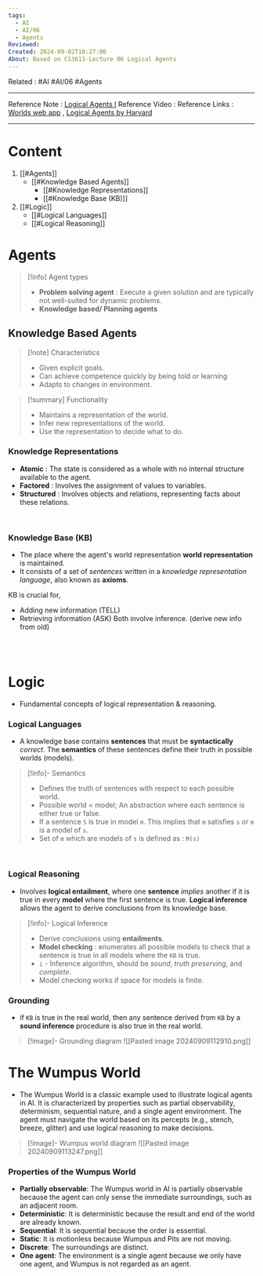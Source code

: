 ```yaml
---
tags:
  - AI
  - AI/06
  - Agents
Reviewed: 
Created: 2024-09-02T10:27:00
About: Based on CS3613-Lecture 06 Logical Agents
---
```

Related : #AI #AI/06 #Agents 

---
Reference Note : [Logical Agents I](file:///E:%5CAcademics%5CSEM%203%5CCS3613-Introduction%20to%20Artificial%20Intelligence%5CLecture%20note%5C06%20Logical%20Agents%20I.pdf)
Reference Video : 
Reference Links : [Worlds web app](https://adam.math.hhu.de/#/g/trequetrum/lean4game-logic/world/AndIntro/level/1) , [Logical Agents by Harvard](https://cs50.harvard.edu/ai/2024/notes/1/)



---

# Content
1. [[#Agents]]
	- [[#Knowledge Based Agents]]
		- [[#Knowledge Representations]]
		- [[#Knowledge Base (KB)]]
2. [[#Logic]]
	- [[#Logical Languages]]
	- [[#Logical Reasoning]]




# Agents
> [!info] Agent types
> - **Problem solving agent** : Execute a given solution and are typically not well-suited for dynamic problems.
> - **Knowledge based/ Planning agents** 

## Knowledge Based Agents
> [!note] Characteristics
> - Given explicit goals.
> - Can achieve competence quickly by being told or learning
> - Adapts to changes in environment.


> [!summary] Functionality
> - Maintains a representation of the world.
> - Infer new representations of the world.
> - Use the representation to decide what to do.

### Knowledge Representations
- **Atomic** : The state is considered as a whole with no internal structure available to the agent.
- **Factored** : Involves the assignment of values to variables.
- **Structured** : Involves objects and relations, representing facts about these relations.

<br>

### Knowledge Base (KB)
- The place where the agent's world representation **world representation** is maintained.
- It consists of a set of *sentences* written in a *knowledge representation language*, also known as **axioms**.

KB is crucial for,
- Adding new information (TELL)
- Retrieving information (ASK)
Both involve inference. (derive new info from old)

<br>
<br>

# Logic
- Fundamental concepts of logical representation & reasoning.

### Logical Languages
- A knowledge base contains **sentences** that must be **syntactically** *correct*. The **semantics** of these sentences define their truth in possible worlds (models).

> [!info]- Semantics
> - Defines the truth of sentences with respect to each possible world.
> - Possible world = model; An abstraction where each sentence is either true or false.
> - If a sentence `S` is true in model `m`. This implies that `m` satisfies `s` or `m` is a model of `s`.
> - Set of `m` which are models of `s` is defined as : `M(s)`

<br>

### Logical Reasoning
- Involves **logical entailment**, where one **sentence** *implies* another if it is true in every **model** where the first sentence is true. **Logical inference** allows the agent to derive conclusions from its knowledge base.

> [!info]- Logical Inference
> - Derive conclusions using **entailments**.
> - **Model checking** : enumerates all possible models to check that a sentence is true in all models where the `KB` is true.
> - `i` - Inference algorithm, should be *sound*, *truth preserving*, and *complete*.
> - Model checking works if space for models is finite.

### Grounding
- if `KB` is true in the real world, then any sentence derived from `KB` by a **sound inference** procedure is also true in the real world.

> [!image]- Grounding diagram
> ![[Pasted image 20240909112910.png]]


# The Wumpus World

- The Wumpus World is a classic example used to illustrate logical agents in AI. It is characterized by properties such as partial observability, determinism, sequential nature, and a single agent environment. The agent must navigate the world based on its percepts (e.g., stench, breeze, glitter) and use logical reasoning to make decisions.

> [!image]- Wumpus world diagram
> ![[Pasted image 20240909113247.png]]


### Properties of the Wumpus World 
- **Partially observable**: The Wumpus world in AI is partially observable because the agent can only sense the immediate surroundings, such as an adjacent room. 
- **Deterministic**: It is deterministic because the result and end of the world are already known. 
- **Sequential**: It is sequential because the order is essential. 
- **Static**: It is motionless because Wumpus and Pits are not moving. 
- **Discrete**: The surroundings are distinct. 
- **One agent**: The environment is a single agent because we only have one agent, and Wumpus is not regarded as an agent.